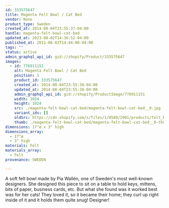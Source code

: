 ```yaml
---
id: 333575647
title: Magenta Felt Bowl / Cat Bed
vendor: None
product_type: Sweden
created_at: 2014-08-04T23:55:37-04:00
handle: magenta-felt-bowl-cat-bed
updated_at: 2023-08-02T14:36:52-04:00
published_at: 2011-06-02T14:44:00-04:00
tags: ""
status: active
admin_graphql_api_id: gid://shopify/Product/333575647
images:
  - id: 776911151
    alt: Magenta Felt Bowl / Cat Bed
    position: 1
    product_id: 333575647
    created_at: 2014-08-04T23:55:38-04:00
    updated_at: 2014-08-04T23:55:38-04:00
    admin_graphql_api_id: gid://shopify/ProductImage/776911151
    width: 1024
    height: 1024
    src: ./magenta-felt-bowl-cat-bed/magenta-felt-bowl-cat-bed__0.jpg
    variant_ids: []
    oldSrc: https://cdn.shopify.com/s/files/1/0589/2901/products/felt_bowl_lr.jpeg?v=1407210938
    thumb: ./magenta-felt-bowl-cat-bed/magenta-felt-bowl-cat-bed__0-thumb.jpg
dimensions: 17"ø x 3" high
dimensions_array:
  - 17"ø
  - 3" high
materials: Felt
materials_array:
  - Felt
provenance: SWEDEN

---
```


A soft felt bowl made by Pia Wallén, one of Sweden's most well-known designers. She designed this piece to sit on a table to hold keys, mittens, bits of paper, business cards, etc. But what she found was it worked best was for her cats! They loved it, so it became their home; they curl up right inside of it and it holds them quite snug! Designer!